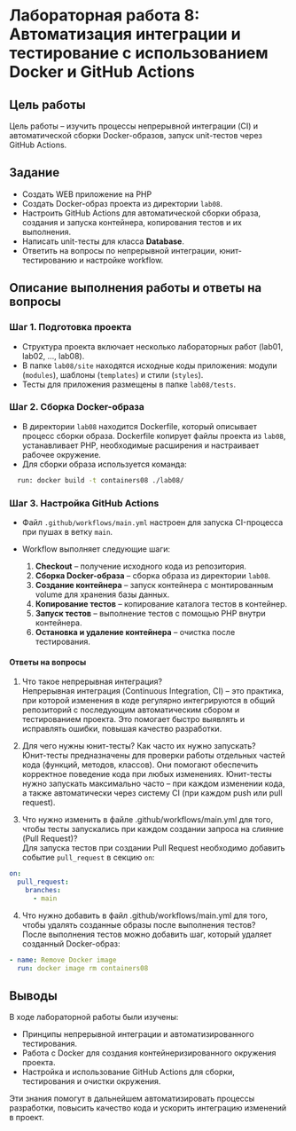 # Лабораторная работа 8: Автоматизация интеграции и тестирование с использованием Docker и GitHub Actions

## Цель работы
Цель работы – изучить процессы непрерывной интеграции (CI) и автоматической сборки Docker-образов, запуск unit-тестов через GitHub Actions.

## Задание
- Создать WEB приложение на PHP
- Создать Docker-образ проекта из директории `lab08`. 
- Настроить GitHub Actions для автоматической сборки образа, создания и запуска контейнера, копирования тестов и их выполнения.
- Написать unit-тесты для класса **Database**.
- Ответить на вопросы по непрерывной интеграции, юнит-тестированию и настройке workflow.

## Описание выполнения работы и ответы на вопросы

### Шаг 1. Подготовка проекта
- Структура проекта включает несколько лабораторных работ (lab01, lab02, …, lab08).
- В папке `lab08/site` находятся исходные коды приложения: модули (`modules`), шаблоны (`templates`) и стили (`styles`).
- Тесты для приложения размещены в папке `lab08/tests`.

### Шаг 2. Сборка Docker-образа
- В директории `lab08` находится Dockerfile, который описывает процесс сборки образа. Dockerfile копирует файлы проекта из `lab08`, устанавливает PHP, необходимые расширения и настраивает рабочее окружение.
- Для сборки образа используется команда:
  
```bash
  run: docker build -t containers08 ./lab08/
```


### Шаг 3. Настройка GitHub Actions

- Файл `.github/workflows/main.yml` настроен для запуска CI-процесса при пушах в ветку `main`.
    
- Workflow выполняет следующие шаги:
    1. **Checkout** – получение исходного кода из репозитория.
    2. **Сборка Docker-образа** – сборка образа из директории `lab08`.
    3. **Создание контейнера** – запуск контейнера с монтированным volume для хранения базы данных.
    4. **Копирование тестов** – копирование каталога тестов в контейнер.
    5. **Запуск тестов** – выполнение тестов с помощью PHP внутри контейнера.
    6. **Остановка и удаление контейнера** – очистка после тестирования.

#### Ответы на вопросы

1. Что такое непрерывная интеграция?  
Непрерывная интеграция (Continuous Integration, CI) – это практика, при которой изменения в коде регулярно интегрируются в общий репозиторий с последующим автоматическим сбором и тестированием проекта. Это помогает быстро выявлять и исправлять ошибки, повышая качество разработки.

2. Для чего нужны юнит-тесты? Как часто их нужно запускать?  
Юнит-тесты предназначены для проверки работы отдельных частей кода (функций, методов, классов). Они помогают обеспечить корректное поведение кода при любых изменениях. Юнит-тесты нужно запускать максимально часто – при каждом изменении кода, а также автоматически через систему CI (при каждом push или pull request).

3. Что нужно изменить в файле .github/workflows/main.yml для того, чтобы тесты запускались при каждом создании запроса на слияние (Pull Request)?  
Для запуска тестов при создании Pull Request необходимо добавить событие `pull_request` в секцию `on`:

```yaml
on:
  pull_request:
    branches:
      - main
```

4. Что нужно добавить в файл .github/workflows/main.yml для того, чтобы удалять созданные образы после выполнения тестов?  
После выполнения тестов можно добавить шаг, который удаляет созданный Docker-образ:

```yaml
- name: Remove Docker image
  run: docker image rm containers08
```

## Выводы

В ходе лабораторной работы были изучены:

- Принципы непрерывной интеграции и автоматизированного тестирования.
- Работа с Docker для создания контейнеризированного окружения проекта.
- Настройка и использование GitHub Actions для сборки, тестирования и очистки окружения.
    

Эти знания помогут в дальнейшем автоматизировать процессы разработки, повысить качество кода и ускорить интеграцию изменений в проект.